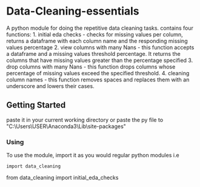 # Data-Cleaning-essentials

A python module for doing the repetitive data cleaning tasks.
contains four functions:
    1. initial eda checks - checks for missing values per column, returns a dataframe with each column name and the responding missing values percentage
    2. view columns with many Nans - this function accepts a dataframe and a missing values threshold percentage. It returns the columns that have missing values greater than the percentage specified
    3. drop columns with many Nans - this function drops columns whose percentage of missing values exceed the specified threshold.
    4. cleaning column names - this function removes spaces and replaces them with an underscore and lowers their cases.


## Getting Started

paste it in your current working directory or paste the py file to "C:\Users\USER\Anaconda3\Lib\site-packages\"


### Using

To use the module, import it as you would regular python modules i.e

```
import data_cleaning
```

from data_cleaning import initial_eda_checks

```

